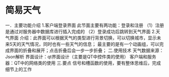 # 简易天气
一．主要功能介绍
  1.客户端登录界面
    此节面主要有两功能：登录和注册
    （1）注册是通过对服务器中数据库进行插入完成的
    （2）登录成功后跳转到天气界面
2.天气界面
  介绍：此界面可以根据天气的类型进行背景切换，可以切换城市，显示未来5天的天气情况，同时也有一些天气的信息；
        最主要的是有一个动画组，可以完成界面的折叠和展开；点击折叠后会一步一步折叠；
二.使用技术
  天气数据来源：Json解析
  界面设计：qt界面设计（主要是QT中控件类的使用）
  客户端和服务器：QT中的网络类的使用
三.要点
  信号和槽函数的使用，要有整体思维后，完成细节上的工作











